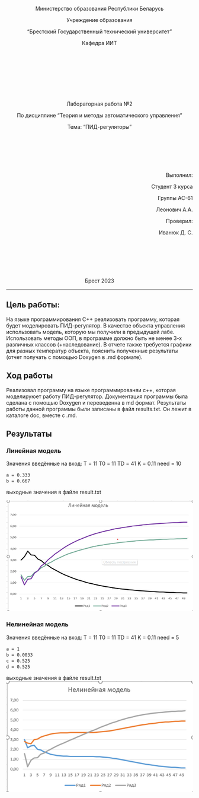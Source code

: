 <p align="center"> Министерство образования Республики Беларусь</p>
<p align="center">Учреждение образования</p>
<p align="center">“Брестский Государственный технический университет”</p>
<p align="center">Кафедра ИИТ</p>
<br><br><br><br><br><br><br>
<p align="center">Лабораторная работа №2</p>
<p align="center">По дисциплине “Теория и методы автоматического управления”</p>
<p align="center">Тема: “ПИД-регуляторы”</p>
<br><br><br><br><br>
<p align="right">Выполнил:</p>
<p align="right">Студент 3 курса</p>
<p align="right">Группы АС-61</p>
<p align="right">Леонович А.А.</p>
<p align="right">Проверил:</p>
<p align="right">Иванюк Д. С.</p>
<br><br><br><br><br>
<p align="center">Брест 2023</p>

---

## Цель работы:  
На языке программирования C++ реализовать программу, которая будет моделировать ПИД-регулятор. В качестве объекта управления использовать модель, которую мы получили в предыдущей лабе. Использовать методы ООП, в программе должно быть не менее 3-х различных классов (+наследование). В отчете также требуется графики для разных температур объекта, пояснить полученные результаты (отчет получать с помощью Doxygen в .md формате). 

## Ход работы  
Реализовал программу на языке программированяи c++, которая моделируюет работу ПИД-регулятор. Документация программы была сделана с помощью Doxygen и переведенна в md формат. Результаты работы данной программы были записаны в файл results.txt. Он лежит в каталоге doc, вместе с .md.

## Результаты 

### Линейная модель

Значения введённые на вход: 
    T = 11
    T0 = 11 
    TD = 41
    K = 0.11
    need = 10


    a = 0.333 
    b = 0.667

выходные значения в файле result.txt

![](linear.png)
### Нелинейная модель

Значения введённые на вход: 
    T = 11
    T0 = 11 
    TD = 41
    K = 0.11
    need = 5



    a = 1
    b = 0.0033
    c = 0.525 
    d = 0.525

выходные значения в файле result.txt
![](Nonlinear.png)